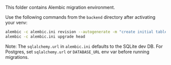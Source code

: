 This folder contains Alembic migration environment.

Use the following commands from the `backend` directory after activating your venv:

```bash
alembic -c alembic.ini revision --autogenerate -m "create initial tables"
alembic -c alembic.ini upgrade head
```

Note: The `sqlalchemy.url` in `alembic.ini` defaults to the SQLite dev DB. For Postgres, set `sqlalchemy.url` or `DATABASE_URL` env var before running migrations.
